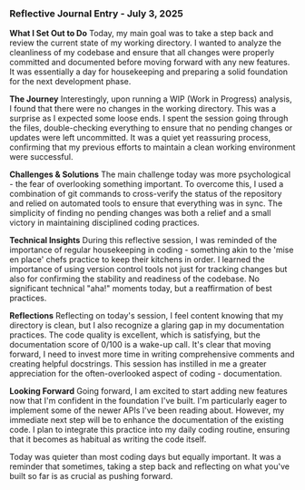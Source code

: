### Reflective Journal Entry - July 3, 2025

**What I Set Out to Do**
Today, my main goal was to take a step back and review the current state of my working directory. I wanted to analyze the cleanliness of my codebase and ensure that all changes were properly committed and documented before moving forward with any new features. It was essentially a day for housekeeping and preparing a solid foundation for the next development phase.

**The Journey**
Interestingly, upon running a WIP (Work in Progress) analysis, I found that there were no changes in the working directory. This was a surprise as I expected some loose ends. I spent the session going through the files, double-checking everything to ensure that no pending changes or updates were left uncommitted. It was a quiet yet reassuring process, confirming that my previous efforts to maintain a clean working environment were successful.

**Challenges & Solutions**
The main challenge today was more psychological - the fear of overlooking something important. To overcome this, I used a combination of git commands to cross-verify the status of the repository and relied on automated tools to ensure that everything was in sync. The simplicity of finding no pending changes was both a relief and a small victory in maintaining disciplined coding practices.

**Technical Insights**
During this reflective session, I was reminded of the importance of regular housekeeping in coding - something akin to the 'mise en place' chefs practice to keep their kitchens in order. I learned the importance of using version control tools not just for tracking changes but also for confirming the stability and readiness of the codebase. No significant technical "aha!" moments today, but a reaffirmation of best practices.

**Reflections**
Reflecting on today's session, I feel content knowing that my directory is clean, but I also recognize a glaring gap in my documentation practices. The code quality is excellent, which is satisfying, but the documentation score of 0/100 is a wake-up call. It's clear that moving forward, I need to invest more time in writing comprehensive comments and creating helpful docstrings. This session has instilled in me a greater appreciation for the often-overlooked aspect of coding - documentation.

**Looking Forward**
Going forward, I am excited to start adding new features now that I'm confident in the foundation I've built. I'm particularly eager to implement some of the newer APIs I've been reading about. However, my immediate next step will be to enhance the documentation of the existing code. I plan to integrate this practice into my daily coding routine, ensuring that it becomes as habitual as writing the code itself.

Today was quieter than most coding days but equally important. It was a reminder that sometimes, taking a step back and reflecting on what you've built so far is as crucial as pushing forward.